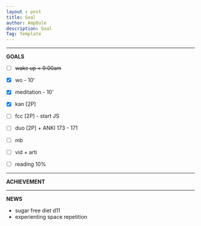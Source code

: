 ```yaml
---
layout : post
title: Goal
author: Amp0ule
description: Goal
Tag: Template
---
```


****
**GOALS**


- [ ] ~~wake up < 9:00am~~
- [x] wo - 10'
- [x] meditation - 10'
- [x] kan [2P]

- [ ] fcc [2P] - start JS

- [ ] duo [2P] + ANKI 173 - 171
- [ ] mb
- [ ] vid + arti
- [ ] reading 10%

*****
**ACHIEVEMENT**



*****
**NEWS**

- sugar free diet d11
- experienting space repetition












